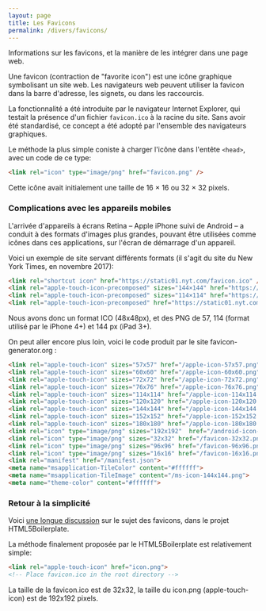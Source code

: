```yaml
---
layout: page
title: Les Favicons
permalink: /divers/favicons/
---
```



Informations sur les favicons, et la manière de les intégrer dans une page web.

Une favicon (contraction de "favorite icon") est une icône graphique symbolisant un site web. Les navigateurs web peuvent utiliser la favicon dans la barre d'adresse, les signets, ou dans les raccourcis.

La fonctionnalité a été introduite par le navigateur Internet Explorer, qui testait la présence d'un fichier `favicon.ico` à la racine du site. Sans avoir été standardisé, ce concept a été adopté par l'ensemble des navigateurs graphiques. 

Le méthode la plus simple coniste à charger l'icône dans l'entête `<head>`, avec un code de ce type:

```html
<link rel="icon" type="image/png" href="favicon.png" />
```

Cette icône avait initialement une taille de 16 × 16 ou 32 × 32 pixels.

### Complications avec les appareils mobiles

L'arrivée d'appareils à écrans Retina – Apple iPhone suivi de Android – a conduit à des formats d'images plus grandes, pouvant être utilisées comme icônes dans ces applications, sur l'écran de démarrage d'un appareil.

Voici un exemple de site servant différents formats (il s'agit du site du New York Times, en novembre 2017):

```html
<link rel="shortcut icon" href="https://static01.nyt.com/favicon.ico" />
<link rel="apple-touch-icon-precomposed" sizes="144×144" href="https://static01.nyt.com/images/icons/ios-ipad-144x144.png" />
<link rel="apple-touch-icon-precomposed" sizes="114×114" href="https://static01.nyt.com/images/icons/ios-iphone-114x144.png" />
<link rel="apple-touch-icon-precomposed" href="https://static01.nyt.com/images/icons/ios-default-homescreen-57x57.png" />
```

Nous avons donc un format ICO (48x48px), et des PNG de 57, 114 (format utilisé par le iPhone 4+) et 144 px (iPad 3+).

On peut aller encore plus loin, voici le code produit par le site favicon-generator.org :

```html
<link rel="apple-touch-icon" sizes="57x57" href="/apple-icon-57x57.png">
<link rel="apple-touch-icon" sizes="60x60" href="/apple-icon-60x60.png">
<link rel="apple-touch-icon" sizes="72x72" href="/apple-icon-72x72.png">
<link rel="apple-touch-icon" sizes="76x76" href="/apple-icon-76x76.png">
<link rel="apple-touch-icon" sizes="114x114" href="/apple-icon-114x114.png">
<link rel="apple-touch-icon" sizes="120x120" href="/apple-icon-120x120.png">
<link rel="apple-touch-icon" sizes="144x144" href="/apple-icon-144x144.png">
<link rel="apple-touch-icon" sizes="152x152" href="/apple-icon-152x152.png">
<link rel="apple-touch-icon" sizes="180x180" href="/apple-icon-180x180.png">
<link rel="icon" type="image/png" sizes="192x192"  href="/android-icon-192x192.png">
<link rel="icon" type="image/png" sizes="32x32" href="/favicon-32x32.png">
<link rel="icon" type="image/png" sizes="96x96" href="/favicon-96x96.png">
<link rel="icon" type="image/png" sizes="16x16" href="/favicon-16x16.png">
<link rel="manifest" href="/manifest.json">
<meta name="msapplication-TileColor" content="#ffffff">
<meta name="msapplication-TileImage" content="/ms-icon-144x144.png">
<meta name="theme-color" content="#ffffff">
```

### Retour à la simplicité

Voici [une longue discussion](https://github.com/h5bp/html5-boilerplate/issues/1367) sur le sujet des favicons, dans le projet HTML5Boilerplate.

La méthode finalement proposée par le HTML5Boilerplate est relativement simple:

```html
<link rel="apple-touch-icon" href="icon.png">
<!-- Place favicon.ico in the root directory -->
```

La taille de la favicon.ico est de 32x32, la taille du icon.png (apple-touch-icon) est de 192x192 pixels.

